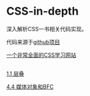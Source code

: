 # CSS-in-depth

深入解析CSS一书相关代码实现。

代码来源于[github项目](https://github.com/CSSInDepth/css-in-depth/tree/master)

[一个非常全面的CSS学习网站](https://css-tricks.com/)

## 

[1.1 层叠](./ch01/1.1.md)

[4.4 媒体对象和BFC](./ch04/4.4.md)